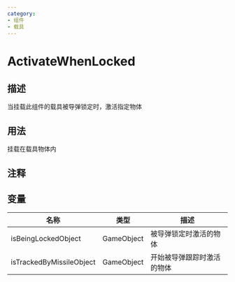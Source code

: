 ```yaml
---
category: 
- 组件
- 载具
---
```

# ActivateWhenLocked
## 描述
当挂载此组件的载具被导弹锁定时，激活指定物体

## 用法

挂载在载具物体内

## 注释

## 变量
| 名称 | 类型 | 描述 |
| ----------- | ----------- | ----------- |
| isBeingLockedObject | GameObject | 被导弹锁定时激活的物体 |  
| isTrackedByMissileObject | GameObject | 开始被导弹跟踪时激活的物体 |  
